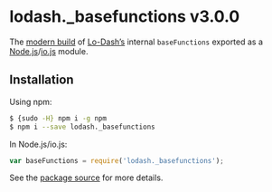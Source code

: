 # lodash._basefunctions v3.0.0

The [modern build](https://github.com/lodash/lodash/wiki/Build-Differences) of [Lo-Dash’s](https://lodash.com/) internal `baseFunctions` exported as a [Node.js](http://nodejs.org/)/[io.js](https://iojs.org/) module.

## Installation

Using npm:

```bash
$ {sudo -H} npm i -g npm
$ npm i --save lodash._basefunctions
```

In Node.js/io.js:

```js
var baseFunctions = require('lodash._basefunctions');
```

See the [package source](https://github.com/lodash/lodash/blob/3.0.0-npm-packages/lodash._basefunctions) for more details.
